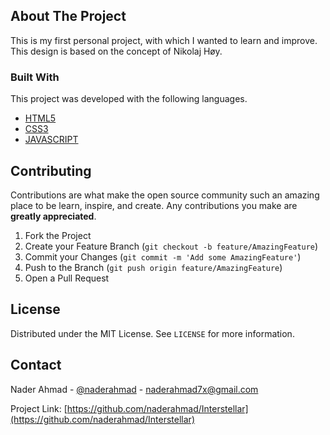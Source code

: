 <!-- ABOUT THE PROJECT -->
## About The Project

This is my first personal project, with which I wanted to learn and improve. This design is based on the concept of Nikolaj Høy.

### Built With

This project was developed with the following languages.
* [HTML5](https://developer.mozilla.org/es/docs/Web/HTML)
* [CSS3](https://developer.mozilla.org/es/docs/Web/CSS)
* [JAVASCRIPT](https://developer.mozilla.org/es/docs/Web/JavaScript)

<!-- CONTRIBUTING -->
## Contributing

Contributions are what make the open source community such an amazing place to be learn, inspire, and create. Any contributions you make are **greatly appreciated**.

1. Fork the Project
2. Create your Feature Branch (`git checkout -b feature/AmazingFeature`)
3. Commit your Changes (`git commit -m 'Add some AmazingFeature'`)
4. Push to the Branch (`git push origin feature/AmazingFeature`)
5. Open a Pull Request

<!-- LICENSE -->
## License

Distributed under the MIT License. See `LICENSE` for more information.

<!-- CONTACT -->
## Contact

Nader Ahmad - [@naderahmad](https://twitter.com/naderahmad) - naderahmad7x@gmail.com

Project Link: [https://github.com/naderahmad/Interstellar](https://github.com/naderahmad/Interstellar)

